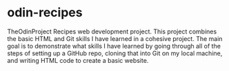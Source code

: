 # odin-recipes
TheOdinProject Recipes web development project. This project combines the basic HTML and Git skills I have learned in a cohesive project. The main goal is to demonstrate what skills I have learned by going through all of the steps of setting up a GitHub repo, cloning that into Git on my local machine, and writing HTML code to create a basic website.
